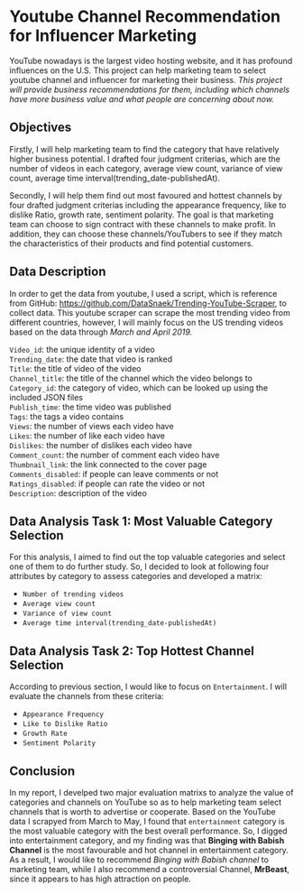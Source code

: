 # Youtube Channel Recommendation for Influencer Marketing

YouTube nowadays is the largest video hosting website, and it has profound influences on the U.S. This project can help marketing team to select youtube channel and influencer for marketing their business. *This project will provide business recommendations for them, including which channels have more business value and what people are concerning about now.*

## Objectives

Firstly, I will help marketing team to find the category that have relatively higher business potential. I drafted four judgment criterias, which are the number of videos in each category, average view count, variance of view count, average time interval(trending_date-publishedAt).

Secondly, I will help them find out most favoured and hottest channels by four drafted judgment criterias including the appearance frequency, like to dislike Ratio, growth rate, sentiment polarity. The goal is that marketing team can choose to sign contract with these channels to make profit. In addition, they can choose these channels/YouTubers to see if they match the characteristics of their products and find potential customers.

## Data Description

In order to get the data from youtube, I used a script, which is reference from GitHub: https://github.com/DataSnaek/Trending-YouTube-Scraper, to collect data. This youtube scraper can scrape the most trending video from different countries, however, I will mainly focus on the US trending videos based on the data through *March and April 2019.*


`Video_id`: the unique identity of a video     
`Trending_date`: the date that video is ranked     
`Title`: the title of video of the video     
`Channel_title`: the title of the channel which the video belongs to     
`Category_id`: the category of video, which can be looked up using the included JSON files     
`Publish_time`: the time video was published     
`Tags`: the tags a video contains     
`Views`: the number of views each video have     
`Likes`: the number of like each video have     
`Dislikes`: the number of dislikes each video have     
`Comment_count`: the number of comment each video have     
`Thumbnail_link`: the link connected to the cover page     
`Comments_disabled`: if people can leave comments or not     
`Ratings_disabled`: if people can rate the video or not     
`Description`: description of the video     


## Data Analysis Task 1: Most Valuable Category Selection
For this analysis, I aimed to find out the top valuable categories and select one of them to do further study. So, I decided to look at following four attributes by category to assess categories and developed a matrix:

- `Number of trending videos`
- `Average view count`
- `Variance of view count`
- `Average time interval(trending_date-publishedAt)`


## Data Analysis Task 2: Top Hottest Channel Selection
According to previous section, I would like to focus on `Entertainment`.
I will evaluate the channels from these criteria:  
+ `Appearance Frequency`
+ `Like to Dislike Ratio`
+ `Growth Rate`
+ `Sentiment Polarity`


## Conclusion

In my report, I develped two major evaluation matrixs to analyze the value of categories and channels on YouTube so as to help marketing team select channels that is worth to advertise or cooperate. Based on the YouTube data I scrapyed from March to May, I found that `entertainment` category is the most valuable category with the best overall performance. So, I digged into entertainment category, and my finding was that **Binging with Babish Channel** is the most favourable and hot channel in entertainment category. As a result, I would like to recommend *Binging with Babish channel* to marketing team, while I also recommend a controversial Channel, **MrBeast**, since it appears to has high attraction on people.




